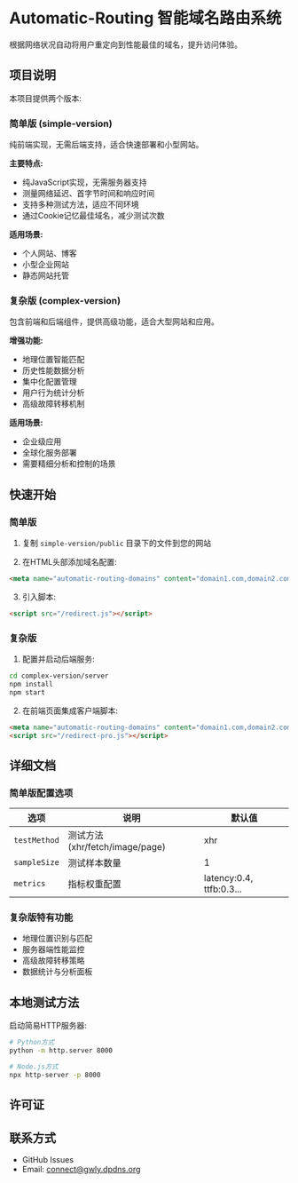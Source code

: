 # Automatic-Routing 智能域名路由系统

根据网络状况自动将用户重定向到性能最佳的域名，提升访问体验。

## 项目说明

本项目提供两个版本:

### 简单版 (simple-version)

纯前端实现，无需后端支持，适合快速部署和小型网站。

**主要特点:**
- 纯JavaScript实现，无需服务器支持
- 测量网络延迟、首字节时间和响应时间
- 支持多种测试方法，适应不同环境
- 通过Cookie记忆最佳域名，减少测试次数

**适用场景:**
- 个人网站、博客
- 小型企业网站
- 静态网站托管

### 复杂版 (complex-version)

包含前端和后端组件，提供高级功能，适合大型网站和应用。

**增强功能:**
- 地理位置智能匹配
- 历史性能数据分析
- 集中化配置管理
- 用户行为统计分析
- 高级故障转移机制

**适用场景:**
- 企业级应用
- 全球化服务部署
- 需要精细分析和控制的场景

## 快速开始

### 简单版

1. 复制 `simple-version/public` 目录下的文件到您的网站

2. 在HTML头部添加域名配置:
```html
<meta name="automatic-routing-domains" content="domain1.com,domain2.com,domain3.com">
```

3. 引入脚本:
```html
<script src="/redirect.js"></script>
```

### 复杂版

1. 配置并启动后端服务:
```bash
cd complex-version/server
npm install
npm start
```

2. 在前端页面集成客户端脚本:
```html
<meta name="automatic-routing-domains" content="domain1.com,domain2.com,domain3.com">
<script src="/redirect-pro.js"></script>
```

## 详细文档

### 简单版配置选项

| 选项 | 说明 | 默认值 |
|------|------|--------|
| `testMethod` | 测试方法 (xhr/fetch/image/page) | xhr |
| `sampleSize` | 测试样本数量 | 1 |
| `metrics` | 指标权重配置 | latency:0.4, ttfb:0.3... |

### 复杂版特有功能

- 地理位置识别与匹配
- 服务器端性能监控
- 高级故障转移策略
- 数据统计与分析面板

## 本地测试方法

启动简易HTTP服务器:
```bash
# Python方式
python -m http.server 8000

# Node.js方式
npx http-server -p 8000
```

## 许可证


## 联系方式

- GitHub Issues
- Email: connect@gwly.dpdns.org